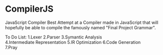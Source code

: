 # CompilerJS
JavaScript Compiler 
Best Attempt at a Compiler made in JavaScript that will hopefully be able to compile the famously named "Final Project Grammar". 

To Do List:
1.Lexer 
2.Parser
3.Symantic Analysis  
4.Intermediate Representation 
5.IR Optimization 
6.Code Generation  
7.Pray

